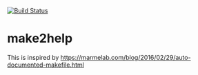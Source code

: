 [![Build Status](https://travis-ci.org/515hikaru/make2help.svg?branch=master)](https://travis-ci.org/515hikaru/make2help)

# make2help
This is inspired by https://marmelab.com/blog/2016/02/29/auto-documented-makefile.html
